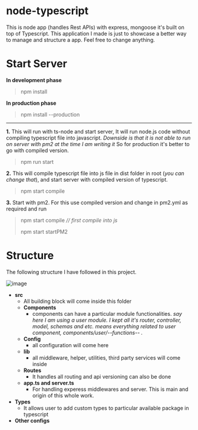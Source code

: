 # node-typescript
This is node app (handles Rest APIs) with express, mongoose it's built on top of Typescript. This application I made is just to showcase a better way to manage and structure a app. Feel free to change anything. 

# Start Server

**In development phase**
> npm install

**In production phase**
>npm install --production
---

**1.** This will run with ts-node and start server, It will run node.js code without compiling typescript file into javascript. *Downside is that it is not able to run on server with pm2 at the time I am writing it* So for production it's better to go with compiled version.  
>npm run start

**2.** This will compile typescript file into js file in dist folder in root (*you can change that*), and start server with compiled version of typescript.
> npm start compile

**3.** Start with pm2. For this use compiled version and change in pm2.yml as required and run
>npm start compile     *// first compile into js*
>
>npm start startPM2

# Structure

The following structure I have followed in this project.

![image](https://drive.google.com/uc?export=view&id=19J3in1YuxeGpPQ86fh9Y-T6NPAzxGnQu)

- **src**
  - All building block will come inside this folder
  - **Components**
    - components can have a particular module functionalities. *say here I am using a user module. I kept all it's router, controller, model, schemas and etc. means everything related to user component, components/user/--functions-- .*
  - **Config**
    - all configuration will come here
  - **lib**
    - all middleware, helper, utilities, third party services will come inside
  - **Routes**
    - It handles all routing and api versioning can also be done
  - **app.ts and server.ts**
    - For handling experess middlewares and server. This is main and origin of this whole work.
- **Types**
  - It allows user to add custom types to particular available package in typescript
- **Other configs**
